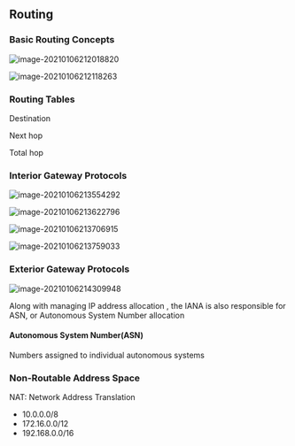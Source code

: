 ## Routing

### Basic Routing Concepts

![image-20210106212018820](https://loyioblog.oss-cn-beijing.aliyuncs.com/LoyioBlog/20210106iHRtRK.png)

![image-20210106212118263](https://loyioblog.oss-cn-beijing.aliyuncs.com/LoyioBlog/20210106MeU8od.png)





### Routing Tables

Destination 

Next hop

Total hop



### Interior Gateway Protocols

![image-20210106213554292](https://loyioblog.oss-cn-beijing.aliyuncs.com/LoyioBlog/20210106Zq5bcd.png)

![image-20210106213622796](https://loyioblog.oss-cn-beijing.aliyuncs.com/LoyioBlog/20210106NK2BL5.png)

![image-20210106213706915](https://loyioblog.oss-cn-beijing.aliyuncs.com/LoyioBlog/20210106fUWImi.png)

![image-20210106213759033](https://loyioblog.oss-cn-beijing.aliyuncs.com/LoyioBlog/20210106Q5LgAl.png)





### Exterior Gateway Protocols

![image-20210106214309948](https://loyioblog.oss-cn-beijing.aliyuncs.com/LoyioBlog/202101069awRmX.png)

Along with managing IP address allocation , the IANA is also responsible for ASN, or Autonomous System Number allocation 



#### Autonomous System Number(ASN)

Numbers assigned to individual autonomous systems



### Non-Routable Address Space

NAT: Network Address Translation

- 10.0.0.0/8
- 172.16.0.0/12
- 192.168.0.0/16